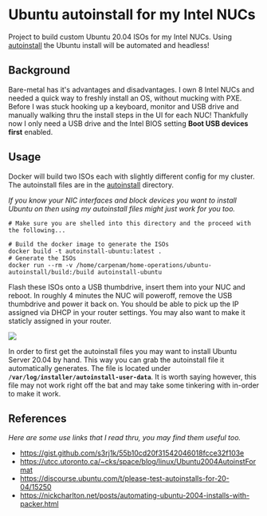 # Ubuntu autoinstall for my Intel NUCs

Project to build custom Ubuntu 20.04 ISOs for my Intel NUCs. Using [autoinstall](https://ubuntu.com/server/docs/install/autoinstall) the Ubuntu install will be automated and headless!

## Background

Bare-metal has it's advantages and disadvantages. I own 8 Intel NUCs and needed a quick way to freshly install an OS, without mucking with PXE. Before I was stuck hooking up a keyboard, monitor and USB drive and manually walking thru the install steps in the UI for each NUC! Thankfully now I only need a USB drive and the Intel BIOS setting **Boot USB devices first** enabled.

## Usage

Docker will build two ISOs each with slightly different config for my cluster. The autoinstall files are in the [autoinstall](./autoinstall) directory.

_If you know your NIC interfaces and block devices you want to install Ubuntu on then using my autoinstall files might just work for you too._

```fish
# Make sure you are shelled into this directory and the proceed with the following...

# Build the docker image to generate the ISOs
docker build -t autoinstall-ubuntu:latest .
# Generate the ISOs
docker run --rm -v /home/carpenam/home-operations/ubuntu-autoinstall/build:/build autoinstall-ubuntu
```

Flash these ISOs onto a USB thumbdrive, insert them into your NUC and reboot. In roughly 4 minutes the NUC will poweroff, remove the USB thumbdrive and power it back on. You should be able to pick up the IP assigned via DHCP in your router settings. You may also want to make it staticly assigned in your router.

![](https://i.kym-cdn.com/photos/images/original/000/634/985/2d7.gif)

In order to first get the autoinstall files you may want to install Ubuntu Server 20.04 by hand. This way you can grab the autoinstall file it automatically generates.
The file is located under **`/var/log/installer/autoinstall-user-data`**. It is worth saying however, this file may not work right off the bat and may take some tinkering with in-order to make it work.

## References

_Here are some use links that I read thru, you may find them useful too._

- https://gist.github.com/s3rj1k/55b10cd20f31542046018fcce32f103e
- https://utcc.utoronto.ca/~cks/space/blog/linux/Ubuntu2004AutoinstFormat
- https://discourse.ubuntu.com/t/please-test-autoinstalls-for-20-04/15250
- https://nickcharlton.net/posts/automating-ubuntu-2004-installs-with-packer.html
